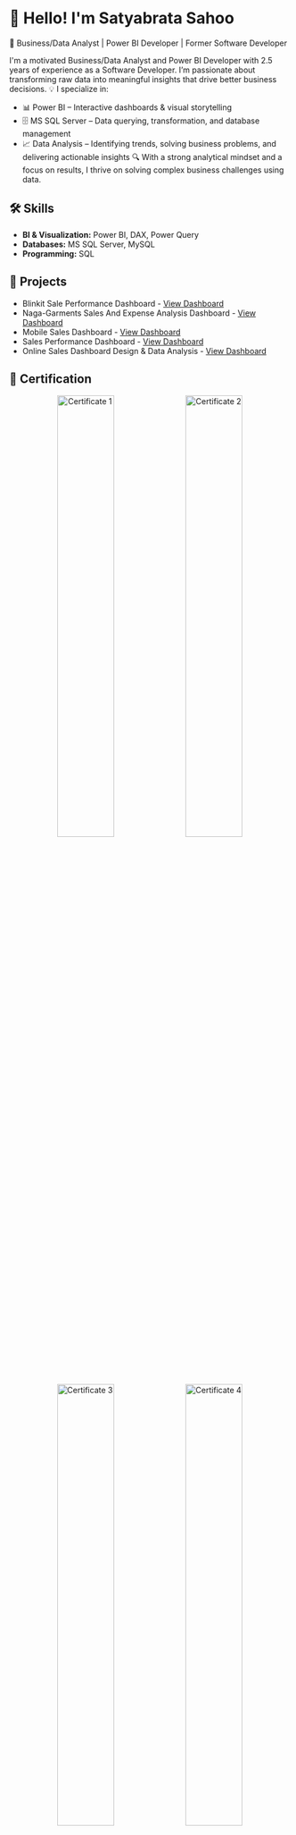 # 👋 Hello! I'm Satyabrata Sahoo
🎯 Business/Data Analyst | Power BI Developer | Former Software Developer

I'm a motivated Business/Data Analyst and Power BI Developer with 2.5 years of experience as a Software Developer. I’m passionate about transforming raw data into meaningful insights that drive better business decisions.
 💡 I specialize in:
  - 📊 Power BI – Interactive dashboards & visual storytelling
  - 🗄️ MS SQL Server – Data querying, transformation, and database management
  - 📈 Data Analysis – Identifying trends, solving business problems, and delivering actionable insights
🔍 With a strong analytical mindset and a focus on results, I thrive on solving complex business challenges using data.

## 🛠️ Skills
- **BI & Visualization:** Power BI, DAX, Power Query  
- **Databases:** MS SQL Server, MySQL  
- **Programming:** SQL

## 🚀 Projects
- Blinkit Sale Performance Dashboard - <a href="https://github.com/satya754004/Blinkit-Sale-Performance-Dashboard">View Dashboard</a>
- Naga-Garments Sales And Expense Analysis Dashboard - <a href="https://github.com/satya754004/Naga-Garments-Sales-And-Expense-Analysis-Dashboard">View Dashboard</a>
- Mobile Sales Dashboard - <a href="https://github.com/satya754004/Mobile-Sales-Dashboard">View Dashboard</a>
- Sales Performance Dashboard - <a href="https://github.com/satya754004/Sales-Performance-Dashboard">View Dashboard</a>
- Online Sales Dashboard Design & Data Analysis - <a href="https://github.com/satya754004/Online-Sales-Dashboard">View Dashboard</a>

## 📜 Certification
<p align= "center"> <img src="![Simplilearn Certificate_250422_085909](https://github.com/user-attachments/assets/4f329e56-286c-40be-b1b4-84b19f50916b)" alt="Certificate 1" width="45%"/>  <img src="![Simplilearn Certificate_250422_000739](https://github.com/user-attachments/assets/ed22bef1-0ea5-47c2-8cfd-ab51fbd403b0)
" alt="Certificate 2" width="45%"/> </p>
<p align= "center"> <img src="![Simplilearn Certificate_250326_103308](https://github.com/user-attachments/assets/a1695f53-5b2c-4ca0-8581-a4385f192898)
" alt="Certificate 3" width="45%"/>  <img src="![IMG-20250423-WA0001](https://github.com/user-attachments/assets/2b8d545a-3ed4-4241-a6f2-786da0615f71)
                                       " alt="Certificate 4" width="45%"/> </p>

## 📫 Let's Connect
- 💼 <a href="https://www.linkedin.com/in/satyabratasahoo1996">LinkedIn</a>
- 📧 **Email**: satyabratasahoo2016@gmail.com

💡 *"Data is the new oil. Let’s use it wisely to power better decisions."*


<!---
satya754004/satya754004 is a ✨ special ✨ repository because its `README.md` (this file) appears on your GitHub profile.
You can click the Preview link to take a look at your changes.
--->
